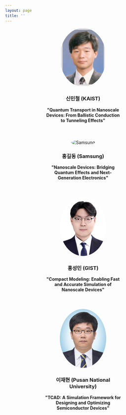 ```yaml
---
layout: page
title: ''
---
```


<div style="display: flex; flex-wrap: wrap; gap: 40px; justify-content: center;">

  <!-- Speaker 1 -->
  <div style="text-align: center; width: 250px;">
    <img src="/assets/img/mshin.PNG" alt="Mincheol Shin" style="width: 150px; height: 190px; border-radius: 50%;">
    <h3>신민철 (KAIST)</h3>
    <p><strong>"Quantum Transport in Nanoscale Devices: From Ballistic Conduction to Tunneling Effects"</strong></p>
<!--     <p>Exploring electron transport phenomena in low-dimensional systems and their implications for modern electronics.</p> -->
  </div>

  <!-- Speaker 2 -->
  <div style="text-align: center; width: 250px;">
    <img src="/assets/img/seokho-square-2.jpg" alt="Samsung" style="width: 150px; height: 150px; border-radius: 50%;">
    <h3>홍길동 (Samsung)</h3>
    <p><strong>"Nanoscale Devices: Bridging Quantum Effects and Next-Generation Electronics"</strong></p>
<!--     <p>A look into how shrinking device dimensions unlock new physics and enable ultra-compact, high-performance technologies.</p> -->
  </div>

  <!-- Speaker 3 -->
  <div style="text-align: center; width: 250px;">
    <img src="/assets/img/shong.jpg" alt="SeongMin Hong" style="width: 150px; height: 190px; border-radius: 50%;">
    <h3>홍성민 (GIST)</h3>
    <p><strong>"Compact Modeling: Enabling Fast and Accurate Simulation of Nanoscale Devices"</strong></p>
<!--     <p>Exploring simplified, physics-based models that bridge device behavior and circuit-level design.</p> -->
  </div>

  <!-- Speaker 4 -->
  <div style="text-align: center; width: 250px;">
    <img src="/assets/img/jlee.jpg" alt="Jaeheon Lee" style="width: 150px; height: 190px; border-radius: 50%;">
    <h3>이재현 (Pusan National University)</h3>
    <p><strong>"TCAD: A Simulation Framework for Designing and Optimizing Semiconductor Devices"</strong></p>
<!--     <p>Understanding how Technology Computer-Aided Design enables virtual prototyping from process to performance.</p> -->
  </div>

</div>
